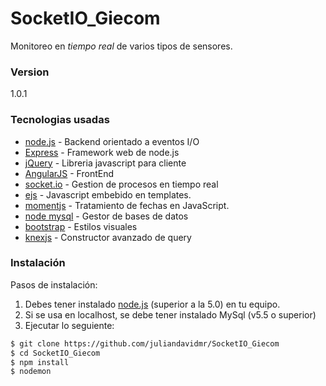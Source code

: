 # SocketIO_Giecom
Monitoreo en *tiempo real* de varios tipos de sensores.

### Version
1.0.1

### Tecnologias usadas

* [node.js] - Backend orientado a eventos I/O
* [Express] - Framework web de node.js
* [jQuery] - Libreria javascript para cliente
* [AngularJS] - FrontEnd
* [socket.io] - Gestion de procesos en tiempo real
* [ejs] - Javascript embebido en templates.
* [momentjs] - Tratamiento de fechas en JavaScript.
* [node mysql] - Gestor de bases de datos
* [bootstrap] - Estilos visuales
* [knexjs] - Constructor avanzado de query

### Instalación
Pasos de instalación:

1. Debes tener instalado [node.js] (superior a la 5.0) en tu equipo.
2. Si se usa en localhost, se debe tener instalado MySql (v5.5 o superior)
3. Ejecutar lo seguiente:

```sh
$ git clone https://github.com/juliandavidmr/SocketIO_Giecom
$ cd SocketIO_Giecom
$ npm install
$ nodemon
```
   [node.js]: <http://nodejs.org>
   [jQuery]: <http://jquery.com>   
   [express]: <http://expressjs.com>
   [AngularJS]: <http://angularjs.org>
   [Gulp]: <http://gulpjs.com>
   [socket.io]: <http://socket.io>
   [ejs]: <https://github.com/tj/ejs>
   [momentjs]: <http://momentjs.com/>
   [node mysql]: <https://github.com/felixge/node-mysql>
   [Bootstrap]: <http://getbootstrap.com/>
   [knexjs]: <http://knexjs.org/>
